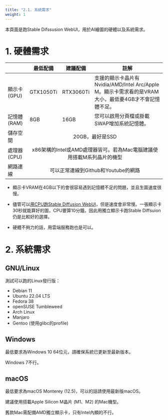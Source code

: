 ```yaml
---
title: "2.1. 系統需求"
weight: 1
---
```


本頁面是跑Stable Difssusion WebUI，用於AI繪圖的硬體以及系統需求。


# 1. 硬體需求

<table>
<thead>
  <tr>
    <th></th>
    <th>最低配備</th>
    <th>建議配備</th>
    <th>註解</th>
  </tr>
</thead>
<tbody>
  <tr>
    <td>顯示卡(GPU)</td>
    <td>GTX1050Ti</td>
    <td>RTX3060Ti</td>
    <td>支援的顯示卡晶片有Nvidia/AMD/Intel Arc/Apple M。顯示卡需求看的是VRAM大小，最低要4GB才不會記憶體不足。</td>
  </tr>
  <tr>
    <td>記憶體(RAM)</td>
    <td>8GB</td>
    <td>16GB</td>
    <td>您可以啟用分頁檔或掛載SWAP增加系統記憶體。</td>
  </tr>
  <tr>
    <td>儲存空間</td>
    <td colspan="3" style="text-align: center">20GB，最好是SSD</td>
  </tr>
  <tr>
    <td>處理器(CPU)</td>
    <td colspan="3" style="text-align: center">x86架構的Intel或AMD處理器皆可。若為Mac電腦建議使用搭載M系列晶片的機型</td>
  </tr>
  <tr>
    <td>網路連線</td>
    <td colspan="3" style="text-align: center">可以正常連線到Github和Youtube的網路</td>
  </tr>
</tbody>
</table>

- 顯示卡VRAM在4GB以下的會很容易遇到記憶體不足的問題，並且生圖速度很慢。

- 儘管可以[用CPU跑Stable Diffusion WebUI](https://ivonblog.com/posts/stable-diffusion-running-on-cpu/)，但是速度會非常慢。一張顯示卡30秒就能算好的圖，CPU要算10分鐘。因此用獨立顯示卡跑Stable Diffsuion仍是比較好的選擇。

- 硬體不夠力的話，用雲端服務跑也是可以。


# 2. 系統需求

## GNU/Linux

測試可以跑的Linux發行版：

- Debian 11
- Ubuntu 22.04 LTS
- Fedora 38
- openSUSE Tumbleweed
- Arch Linux
- Manjaro
- Gentoo (使用glibc的profile)


## Windows

最低要求為Windows 10 64位元，請確保系統已更新至最新版本。

Windows 7不行。


## macOS

最低要求為macOS Monterey (12.5)，可以的話請使用最新版macOS。

建議使用搭載Apple Silicon M晶片 (M1、M2) 的Mac機型。

舊款Mac需配備AMD獨立顯示卡，只有Intel內顯的不行。

